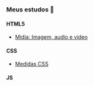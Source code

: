 ### Meus estudos 🧠
#### HTML5
- [Midia: Imagem, audio e video](https://github.com/alexdiegoo/estudos/blob/main/html5/midia.md)
#### CSS
- [Medidas CSS](https://github.com/alexdiegoo/estudos/blob/main/css/medidas.md)
#### JS
